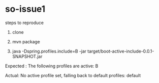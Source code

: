 # so-issue1

steps to reproduce

1. clone

2. mvn package

3. java -Dspring.profiles.include=B -jar target/boot-active-include-0.0.1-SNAPSHOT.jar

Expected : The following profiles are active: B

Actual: No active profile set, falling back to default profiles: default
